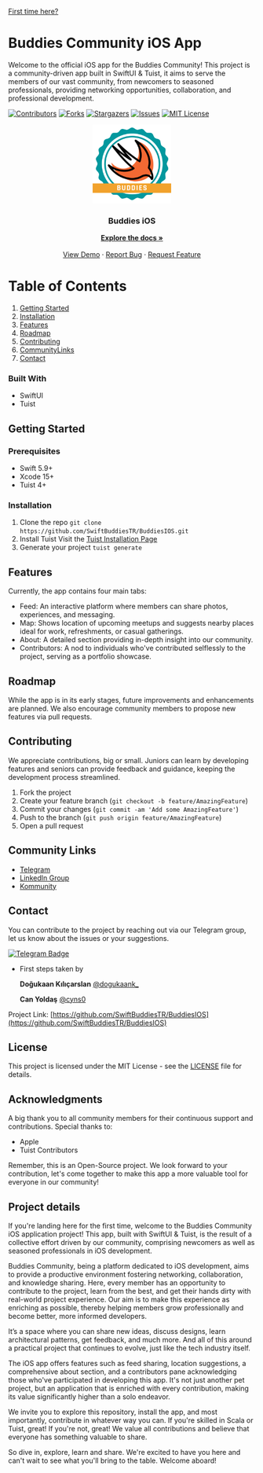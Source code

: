 <a name="readme-top"></a>

[First time here?](#project-details)

# Buddies Community iOS App 

Welcome to the official iOS app for the Buddies Community! This project is a community-driven app built in SwiftUI & Tuist, it aims to serve the members of our vast community, from newcomers to seasoned professionals, providing networking opportunities, collaboration, and professional development.

[![Contributors][contributors-shield]][contributors-url]
[![Forks][forks-shield]][forks-url]
[![Stargazers][stars-shield]][stars-url]
[![Issues][issues-shield]][issues-url]
[![MIT License][license-shield]][license-url]

<div align="center">
  <a href="https://github.com/SwiftBuddiesTR/BuddiesIOS">
    <img src="https://raw.githubusercontent.com/SwiftBuddiesTR/BuddiesIOS/dev/Resources/buddies-icon-clear-bg.svg" alt="Logo" width="160" height="160">
  </a>

<h3 align="center">Buddies iOS</h3>

  <p align="center">
    <a href="https://github.com/SwiftBuddiesTR/BuddiesIOS"><strong>Explore the docs »</strong></a>
    <br />
    <br />
    <a href="https://github.com/SwiftBuddiesTR/BuddiesIOS">View Demo</a>
    ·
    <a href="https://github.com/SwiftBuddiesTR/BuddiesIOS/issues">Report Bug</a>
    ·
    <a href="https://github.com/SwiftBuddiesTR/BuddiesIOS/issues">Request Feature</a>
  </p>
</div>

# Table of Contents
1. [Getting Started](#getting-started)
2. [Installation](#installation)
3. [Features](#Features)
4. [Roadmap](#Roadmap)
5. [Contributing](#Contributing)
6. [CommunityLinks](#CommunityLinks)
7. [Contact](#Contact)

<a name="installation"></a> 

### Built With

* SwiftUI
* Tuist

<a name="getting-started"></a> 
## Getting Started

### Prerequisites

* Swift 5.9+
* Xcode 15+
* Tuist 4+

<a name="installation"></a> 
### Installation

1. Clone the repo
   `git clone https://github.com/SwiftBuddiesTR/BuddiesIOS.git`
2. Install Tuist
   Visit the [Tuist Installation Page](https://docs.tuist.io/documentation/tuist/installation/)
3. Generate your project
   `tuist generate`

<a name="Features"></a> 
## Features

Currently, the app contains four main tabs:

- Feed: An interactive platform where members can share photos, experiences, and messaging.
- Map: Shows location of upcoming meetups and suggests nearby places ideal for work, refreshments, or casual gatherings.
- About: A detailed section providing in-depth insight into our community.
- Contributors: A nod to individuals who've contributed selflessly to the project, serving as a portfolio showcase.

<a name="Roadmap"></a> 
## Roadmap

While the app is in its early stages, future improvements and enhancements are planned. We also encourage community members to propose new features via pull requests.

<a name="Contributing"></a> 
## Contributing

We appreciate contributions, big or small. Juniors can learn by developing features and seniors can provide feedback and guidance, keeping the development process streamlined.

1. Fork the project
2. Create your feature branch (`git checkout -b feature/AmazingFeature`)
3. Commit your changes (`git commit -am 'Add some AmazingFeature'`)
4. Push to the branch (`git push origin feature/AmazingFeature`)
5. Open a pull request

<a name="CommunityLinks"></a> 
## Community Links

* [Telegram](https://t.me/swiftbuddies)
* [LinkedIn Group](https://lnkd.in/dm2N_VQs)
* [Kommunity](https://kommunity.com/swiftbuddies)

<a name="Contact"></a> 
## Contact
You can contribute to the project by reaching out via our Telegram group, let us know about the issues or your suggestions.

[![Telegram Badge](https://img.shields.io/badge/Contact-Telegram-blue)](https://t.me/swiftbuddies)

- First steps taken by
  
  **Doğukaan Kılıçarslan**
  [@dogukaank_](https://twitter.com/dogukaank_)

  **Can Yoldaş**
  [@cyns0](https://twitter.com/cyns0)
  
Project Link: [https://github.com/SwiftBuddiesTR/BuddiesIOS](https://github.com/SwiftBuddiesTR/BuddiesIOS)

## License

This project is licensed under the MIT License - see the [LICENSE](https://github.com/SwiftBuddiesTR/BuddiesIOS/blob/main/LICENSE) file for details.

## Acknowledgments

A big thank you to all community members for their continuous support and contributions. Special thanks to:

* Apple
* Tuist Contributors

Remember, this is an Open-Source project. We look forward to your contribution, let's come together to make this app a more valuable tool for everyone in our community!


<a name="project-details"></a> 
## Project details

If you're landing here for the first time, welcome to the Buddies Community iOS application project! This app, built with SwiftUI & Tuist, is the result of a collective effort driven by our community, comprising newcomers as well as seasoned professionals in iOS development.

Buddies Community, being a platform dedicated to iOS development, aims to provide a productive environment fostering networking, collaboration, and knowledge sharing. Here, every member has an opportunity to contribute to the project, learn from the best, and get their hands dirty with real-world project experience. Our aim is to make this experience as enriching as possible, thereby helping members grow professionally and become better, more informed developers.

It’s a space where you can share new ideas, discuss designs, learn architectural patterns, get feedback, and much more. And all of this around a practical project that continues to evolve, just like the tech industry itself.

The iOS app offers features such as feed sharing, location suggestions, a comprehensive about section, and a contributors pane acknowledging those who've participated in developing this app. It's not just another pet project, but an application that is enriched with every contribution, making its value significantly higher than a solo endeavor.

We invite you to explore this repository, install the app, and most importantly, contribute in whatever way you can. If you're skilled in Scala or Tuist, great! If you're not, great! We value all contributions and believe that everyone has something valuable to share.

So dive in, explore, learn and share. We're excited to have you here and can't wait to see what you'll bring to the table. Welcome aboard!
<!-- MARKDOWN LINKS & IMAGES -->
<!-- https://www.markdownguide.org/basic-syntax/#reference-style-links -->

[contributors-shield]: https://img.shields.io/github/contributors/SwiftBuddiesTR/BuddiesIOS.svg?style=flat-square&color=orange
[contributors-url]: https://github.com/SwiftBuddiesTR/BuddiesIOS/graphs/contributors
[forks-shield]: https://img.shields.io/github/forks/SwiftBuddiesTR/BuddiesIOS.svg?style=flat-square&color=blue
[forks-url]: https://github.com/SwiftBuddiesTR/BuddiesIOS/network/members
[stars-shield]: https://img.shields.io/github/stars/SwiftBuddiesTR/BuddiesIOS.svg?style=flat-square&color=green
[stars-url]: https://github.com/SwiftBuddiesTR/BuddiesIOS/stargazers
[issues-shield]: https://img.shields.io/github/issues/SwiftBuddiesTR/BuddiesIOS.svg?style=flat-square&color=red
[issues-url]: https://github.com/SwiftBuddiesTR/BuddiesIOS/issues
[license-shield]: https://img.shields.io/github/license/SwiftBuddiesTR/BuddiesIOS.svg?style=flat-square&color=yellow
[license-url]: https://github.com/SwiftBuddiesTR/BuddiesIOS/blob/main/LICENSE

[readme-top]: #buddies-community-ios-app
